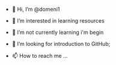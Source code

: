 - 👋 Hi, I’m @domeni1
- 👀 I’m interested in learning resources

- 🌱 I’m not currently learning i'm begin
- 💞️ I’m looking for introduction to GitHub; 
- 📫 How to reach me ...

<!---
domeni1/domeni1 is a ✨ special ✨ repository because its `README.md` (this file) appears on your GitHub profile.
You can click the Preview link to take a look at your changes.
--->
